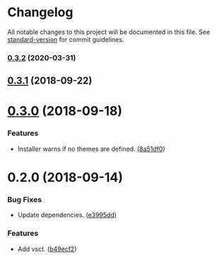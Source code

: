 # Changelog

All notable changes to this project will be documented in this file. See [standard-version](https://github.com/conventional-changelog/standard-version) for commit guidelines.

### [0.3.2](https://github.com/darkobits/vsct/compare/v0.3.1...v0.3.2) (2020-03-31)

<a name="0.3.1"></a>
## [0.3.1](https://github.com/darkobits/vsct/compare/v0.3.0...v0.3.1) (2018-09-22)



<a name="0.3.0"></a>
# [0.3.0](https://github.com/darkobits/vsct/compare/v0.2.0...v0.3.0) (2018-09-18)


### Features

* Installer warns if no themes are defined. ([8a51df0](https://github.com/darkobits/vsct/commit/8a51df0))



<a name="0.2.0"></a>
# 0.2.0 (2018-09-14)


### Bug Fixes

* Update dependencies. ([e3995dd](https://github.com/darkobits/vsct/commit/e3995dd))


### Features

* Add vsct. ([b49ecf2](https://github.com/darkobits/vsct/commit/b49ecf2))
